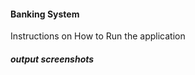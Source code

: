 <h4>Banking System</h4>
<p>Instructions on How to Run the application <br>

</p>
<h5> output screenshots</h5>

